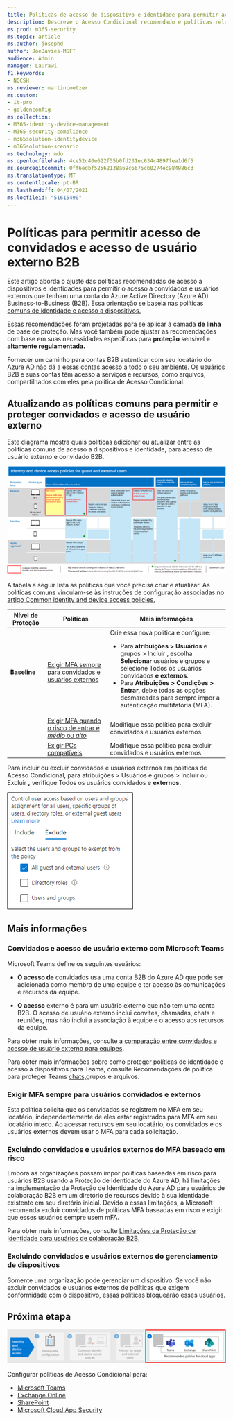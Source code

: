 ```yaml
---
title: Políticas de acesso de dispositivo e identidade para permitir acesso B2B de usuários convidados e externos - Microsoft 365 para empresas | Microsoft Docs
description: Descreve o Acesso Condicional recomendado e políticas relacionadas para proteger o acesso de convidados e usuários externos.
ms.prod: m365-security
ms.topic: article
ms.author: josephd
author: JoeDavies-MSFT
audience: Admin
manager: Laurawi
f1.keywords:
- NOCSH
ms.reviewer: martincoetzer
ms.custom:
- it-pro
- goldenconfig
ms.collection:
- M365-identity-device-management
- M365-security-compliance
- m365solution-identitydevice
- m365solution-scenario
ms.technology: mdo
ms.openlocfilehash: 4ce52c40e622f55b0fd231ec634c4897fea1d6f5
ms.sourcegitcommit: 0ff6edbf52562138a69c6675cb0274ec984986c3
ms.translationtype: MT
ms.contentlocale: pt-BR
ms.lasthandoff: 04/07/2021
ms.locfileid: "51615490"
---
```

# <a name="policies-for-allowing-guest-access-and-b2b-external-user-access"></a>Políticas para permitir acesso de convidados e acesso de usuário externo B2B

Este artigo aborda o ajuste das políticas recomendadas de acesso a dispositivos e identidades para permitir o acesso a convidados e usuários externos que tenham uma conta do Azure Active Directory (Azure AD) Business-to-Business (B2B). Essa orientação se baseia nas políticas [comuns de identidade e acesso a dispositivos.](identity-access-policies.md)

Essas recomendações foram projetadas para se aplicar à camada **de linha** de base de proteção. Mas você também pode ajustar as recomendações com base em suas necessidades específicas para **proteção** sensível **e altamente regulamentada.**

Fornecer um caminho para contas B2B autenticar com seu locatário do Azure AD não dá a essas contas acesso a todo o seu ambiente. Os usuários B2B e suas contas têm acesso a serviços e recursos, como arquivos, compartilhados com eles pela política de Acesso Condicional.

## <a name="updating-the-common-policies-to-allow-and-protect-guests-and-external-user-access"></a>Atualizando as políticas comuns para permitir e proteger convidados e acesso de usuário externo

Este diagrama mostra quais políticas adicionar ou atualizar entre as políticas comuns de acesso a dispositivos e identidade, para acesso de usuário externo e convidado B2B.

[![Resumo das atualizações de política para proteger o acesso de convidados](../../media/microsoft-365-policies-configurations/identity-access-ruleset-guest.png)](https://github.com/MicrosoftDocs/microsoft-365-docs/raw/public/microsoft-365/media/microsoft-365-policies-configurations/identity-access-ruleset-guest.png)

A tabela a seguir lista as políticas que você precisa criar e atualizar. As políticas comuns vinculam-se às instruções de configuração associadas no [artigo Common identity and device access policies.](identity-access-policies.md)

|Nível de Proteção|Políticas|Mais informações|
|---|---|---|
|**Baseline**|[Exigir MFA sempre para convidados e usuários externos](identity-access-policies.md#require-mfa-based-on-sign-in-risk)|Crie essa nova política e configure: <ul><li>Para **atribuições > Usuários** e grupos > Incluir , escolha **Selecionar** usuários e grupos e selecione Todos os usuários convidados **e externos**.</li><li>Para **Atribuições > Condições > Entrar,** deixe todas as opções desmarcadas para sempre impor a autenticação multifatória (MFA).</li></ul>|
||[Exigir MFA quando o risco de entrar é *médio* ou *alto*](identity-access-policies.md#require-mfa-based-on-sign-in-risk)|Modifique essa política para excluir convidados e usuários externos.|
||[Exigir PCs compatíveis](identity-access-policies.md#require-compliant-pcs-but-not-compliant-phones-and-tablets)|Modifique essa política para excluir convidados e usuários externos.|

Para incluir ou excluir convidados e usuários externos em políticas de Acesso Condicional, para atribuições > Usuários e grupos > Incluir ou Excluir **,** verifique Todos os usuários convidados e **externos.** 

![captura de tela de controles para excluir convidados e usuários externos](../../media/microsoft-365-policies-configurations/identity-access-exclude-guests-ui.png)

## <a name="more-information"></a>Mais informações

### <a name="guests-and-external-user-access-with-microsoft-teams"></a>Convidados e acesso de usuário externo com Microsoft Teams

Microsoft Teams define os seguintes usuários:

- **O acesso de** convidados usa uma conta B2B do Azure AD que pode ser adicionada como membro de uma equipe e ter acesso às comunicações e recursos da equipe.

- **O acesso** externo é para um usuário externo que não tem uma conta B2B. O acesso de usuário externo inclui convites, chamadas, chats e reuniões, mas não inclui a associação à equipe e o acesso aos recursos da equipe.

Para obter mais informações, consulte a [comparação entre convidados e acesso de usuário externo para equipes](/microsoftteams/communicate-with-users-from-other-organizations#compare-external-and-guest-access).

Para obter mais informações sobre como proteger políticas de identidade e acesso a dispositivos para Teams, consulte Recomendações de política para proteger Teams [chats,](teams-access-policies.md)grupos e arquivos.

### <a name="require-mfa-always-for-guest-and-external-users"></a>Exigir MFA sempre para usuários convidados e externos

Esta política solicita que os convidados se registrem no MFA em seu locatário, independentemente de eles estar registrados para MFA em seu locatário ínteco. Ao acessar recursos em seu locatário, os convidados e os usuários externos devem usar o MFA para cada solicitação.

### <a name="excluding-guests-and-external-users-from-risk-based-mfa"></a>Excluindo convidados e usuários externos do MFA baseado em risco

Embora as organizações possam impor políticas baseadas em risco para usuários B2B usando a Proteção de Identidade do Azure AD, há limitações na implementação da Proteção de Identidade do Azure AD para usuários de colaboração B2B em um diretório de recursos devido à sua identidade existente em seu diretório inicial. Devido a essas limitações, a Microsoft recomenda excluir convidados de políticas MFA baseadas em risco e exigir que esses usuários sempre usem mFA.

Para obter mais informações, consulte [Limitações da Proteção de Identidade para usuários de colaboração B2B.](/azure/active-directory/identity-protection/concept-identity-protection-b2b#limitations-of-identity-protection-for-b2b-collaboration-users)

### <a name="excluding-guests-and-external-users-from-device-management"></a>Excluindo convidados e usuários externos do gerenciamento de dispositivos

Somente uma organização pode gerenciar um dispositivo. Se você não excluir convidados e usuários externos de políticas que exigem conformidade com o dispositivo, essas políticas bloquearão esses usuários.

## <a name="next-step"></a>Próxima etapa

![Etapa 4: Políticas para aplicativos Microsoft 365 nuvem e Microsoft Cloud App Security](../../media/microsoft-365-policies-configurations/identity-device-access-steps-next-step-4.png)

Configurar políticas de Acesso Condicional para:

- [Microsoft Teams](teams-access-policies.md)
- [Exchange Online](secure-email-recommended-policies.md)
- [SharePoint](sharepoint-file-access-policies.md)
- [Microsoft Cloud App Security](mcas-saas-access-policies.md)
 